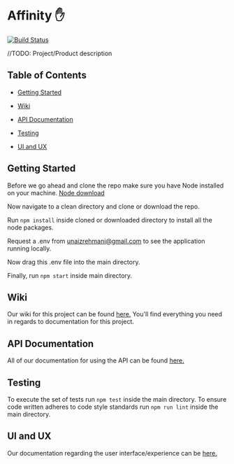 # Affinity ✋
[![Build Status](https://travis-ci.com/unaizrehmani/Affinity.svg?token=Q7Wd6fhF4oB36AqRbyxc&branch=master)](https://travis-ci.com/unaizrehmani/Affinity)

//TODO: Project/Product description

## Table of Contents

* [Getting Started](https://github.com/unaizrehmani/Affinity#getting-started)

* [Wiki](https://github.com/unaizrehmani/Affinity#wiki)

* [API Documentation](https://github.com/unaizrehmani/Affinity#api-documentation)

* [Testing](https://github.com/unaizrehmani/Affinity#testing)

* [UI and UX](https://github.com/unaizrehmani/Affinity#ui-and-ux)

## Getting Started
Before we go ahead and clone the repo make sure you have Node installed on your machine.
[Node download](https://nodejs.org/en/)

Now navigate to a clean directory and clone or download the repo.

Run `npm install` inside cloned or downloaded directory to install all the node packages.

Request a .env from unaizrehmani@gmail.com to see the application running locally.

Now drag this .env file into the main directory.

Finally, run `npm start` inside main directory.

## Wiki
Our wiki for this project can be found [here.](https://github.com/unaizrehmani/social-charity/wiki) You'll find everything you need in regards to documentation for this project.

## API Documentation
All of our documentation for using the API can be found [here.](https://github.com/unaizrehmani/social-charity/wiki/API-Documentation)

## Testing
To execute the set of tests run `npm test` inside the main directory.
To ensure code written adheres to code style standards run `npm run lint` inside the main directory.

## UI and UX
Our documentation regarding the user interface/experience can be [here.](https://github.com/unaizrehmani/Affinity/wiki/User-Interface-and-Experience-Design)

